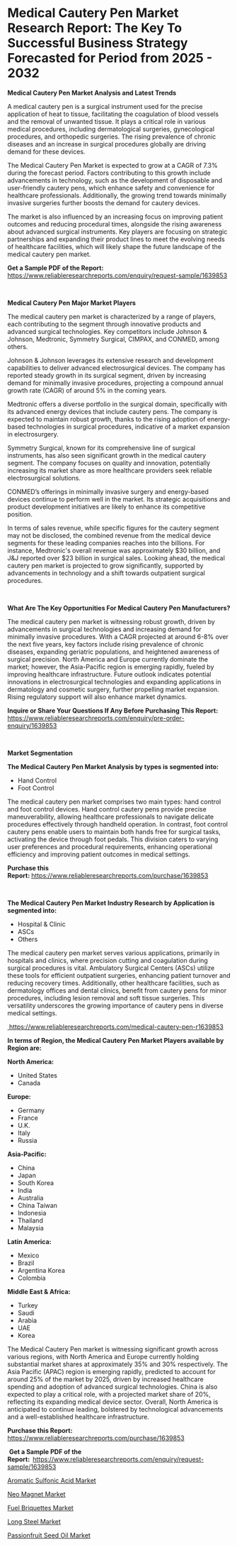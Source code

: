 <p><h1>Medical Cautery Pen Market Research Report: The Key To Successful Business Strategy Forecasted for Period from 2025 - 2032</h1></p><p><strong>Medical Cautery Pen Market Analysis and Latest Trends</strong></p>
<p><p>A medical cautery pen is a surgical instrument used for the precise application of heat to tissue, facilitating the coagulation of blood vessels and the removal of unwanted tissue. It plays a critical role in various medical procedures, including dermatological surgeries, gynecological procedures, and orthopedic surgeries. The rising prevalence of chronic diseases and an increase in surgical procedures globally are driving demand for these devices.</p><p>The Medical Cautery Pen Market is expected to grow at a CAGR of 7.3% during the forecast period. Factors contributing to this growth include advancements in technology, such as the development of disposable and user-friendly cautery pens, which enhance safety and convenience for healthcare professionals. Additionally, the growing trend towards minimally invasive surgeries further boosts the demand for cautery devices. </p><p>The market is also influenced by an increasing focus on improving patient outcomes and reducing procedural times, alongside the rising awareness about advanced surgical instruments. Key players are focusing on strategic partnerships and expanding their product lines to meet the evolving needs of healthcare facilities, which will likely shape the future landscape of the medical cautery pen market.</p></p>
<p><strong>Get a Sample PDF of the Report:&nbsp;</strong> <a href="https://www.reliableresearchreports.com/enquiry/request-sample/1639853?utm_campaign=13&utm_medium=2&utm_source=Github&utm_content=ia&utm_term=02042025&utm_id=medical-cautery-pen">https://www.reliableresearchreports.com/enquiry/request-sample/1639853</a></p>
<p>&nbsp;</p>
<p><strong>Medical Cautery Pen Major Market Players</strong></p>
<p><p>The medical cautery pen market is characterized by a range of players, each contributing to the segment through innovative products and advanced surgical technologies. Key competitors include Johnson & Johnson, Medtronic, Symmetry Surgical, CIMPAX, and CONMED, among others.</p><p>Johnson & Johnson leverages its extensive research and development capabilities to deliver advanced electrosurgical devices. The company has reported steady growth in its surgical segment, driven by increasing demand for minimally invasive procedures, projecting a compound annual growth rate (CAGR) of around 5% in the coming years.</p><p>Medtronic offers a diverse portfolio in the surgical domain, specifically with its advanced energy devices that include cautery pens. The company is expected to maintain robust growth, thanks to the rising adoption of energy-based technologies in surgical procedures, indicative of a market expansion in electrosurgery.</p><p>Symmetry Surgical, known for its comprehensive line of surgical instruments, has also seen significant growth in the medical cautery segment. The company focuses on quality and innovation, potentially increasing its market share as more healthcare providers seek reliable electrosurgical solutions.</p><p>CONMED’s offerings in minimally invasive surgery and energy-based devices continue to perform well in the market. Its strategic acquisitions and product development initiatives are likely to enhance its competitive position.</p><p>In terms of sales revenue, while specific figures for the cautery segment may not be disclosed, the combined revenue from the medical device segments for these leading companies reaches into the billions. For instance, Medtronic's overall revenue was approximately $30 billion, and J&J reported over $23 billion in surgical sales. Looking ahead, the medical cautery pen market is projected to grow significantly, supported by advancements in technology and a shift towards outpatient surgical procedures.</p></p>
<p>&nbsp;</p>
<p><strong>What Are The Key Opportunities For Medical Cautery Pen Manufacturers?</strong></p>
<p><p>The medical cautery pen market is witnessing robust growth, driven by advancements in surgical technologies and increasing demand for minimally invasive procedures. With a CAGR projected at around 6-8% over the next five years, key factors include rising prevalence of chronic diseases, expanding geriatric populations, and heightened awareness of surgical precision. North America and Europe currently dominate the market; however, the Asia-Pacific region is emerging rapidly, fueled by improving healthcare infrastructure. Future outlook indicates potential innovations in electrosurgical technologies and expanding applications in dermatology and cosmetic surgery, further propelling market expansion. Rising regulatory support will also enhance market dynamics.</p></p>
<p><strong>Inquire or Share Your Questions If Any Before Purchasing This Report:</strong> <a href="https://www.reliableresearchreports.com/enquiry/pre-order-enquiry/1639853?utm_campaign=13&utm_medium=2&utm_source=Github&utm_content=ia&utm_term=02042025&utm_id=medical-cautery-pen">https://www.reliableresearchreports.com/enquiry/pre-order-enquiry/1639853</a></p>
<p>&nbsp;</p>
<p><strong>Market Segmentation</strong></p>
<p><strong>The Medical Cautery Pen Market Analysis by types is segmented into:</strong></p>
<p><ul><li>Hand Control</li><li>Foot Control</li></ul></p>
<p><p>The medical cautery pen market comprises two main types: hand control and foot control devices. Hand control cautery pens provide precise maneuverability, allowing healthcare professionals to navigate delicate procedures effectively through handheld operation. In contrast, foot control cautery pens enable users to maintain both hands free for surgical tasks, activating the device through foot pedals. This division caters to varying user preferences and procedural requirements, enhancing operational efficiency and improving patient outcomes in medical settings.</p></p>
<p><strong>Purchase this Report:&nbsp;</strong><a href="https://www.reliableresearchreports.com/purchase/1639853?utm_campaign=13&utm_medium=2&utm_source=Github&utm_content=ia&utm_term=02042025&utm_id=medical-cautery-pen">https://www.reliableresearchreports.com/purchase/1639853</a></p>
<p>&nbsp;</p>
<p><strong>The Medical Cautery Pen Market Industry Research by Application is segmented into:</strong></p>
<p><ul><li>Hospital & Clinic</li><li>ASCs</li><li>Others</li></ul></p>
<p><p>The medical cautery pen market serves various applications, primarily in hospitals and clinics, where precision cutting and coagulation during surgical procedures is vital. Ambulatory Surgical Centers (ASCs) utilize these tools for efficient outpatient surgeries, enhancing patient turnover and reducing recovery times. Additionally, other healthcare facilities, such as dermatology offices and dental clinics, benefit from cautery pens for minor procedures, including lesion removal and soft tissue surgeries. This versatility underscores the growing importance of cautery pens in diverse medical settings.</p></p>
<p><a href="https://www.reliableresearchreports.com/medical-cautery-pen-r1639853?utm_campaign=13&utm_medium=2&utm_source=Github&utm_content=ia&utm_term=02042025&utm_id=medical-cautery-pen">&nbsp;https://www.reliableresearchreports.com/medical-cautery-pen-r1639853</a></p>
<p><strong>In terms of Region, the Medical Cautery Pen Market Players available by Region are:</strong></p>
<p>
    <p> <strong> North America: </strong>
        <ul>
            <li>United States</li>
            <li>Canada</li>
        </ul>
        </p> 
    <p> <strong> Europe: </strong>
        <ul>
            <li>Germany</li>
            <li>France</li>
            <li>U.K.</li>
            <li>Italy</li>
            <li>Russia</li>
        </ul>
        </p> 
    <p> <strong> Asia-Pacific: </strong>
        <ul>
            <li>China</li>
            <li>Japan</li>
            <li>South Korea</li>
            <li>India</li>
            <li>Australia</li>
            <li>China Taiwan</li>
            <li>Indonesia</li>
            <li>Thailand</li>
            <li>Malaysia</li>
        </ul>
        </p> 
    <p> <strong> Latin America: </strong>
        <ul>
            <li>Mexico</li>
            <li>Brazil</li>
            <li>Argentina Korea</li>
            <li>Colombia</li>
        </ul>
        </p> 
    <p> <strong> Middle East & Africa: </strong>
        <ul>
            <li>Turkey</li>
            <li>Saudi</li>
            <li>Arabia</li>
            <li>UAE</li>
            <li>Korea</li>
        </ul>
    </p>
    </p>
<p><p>The Medical Cautery Pen market is witnessing significant growth across various regions, with North America and Europe currently holding substantial market shares at approximately 35% and 30% respectively. The Asia Pacific (APAC) region is emerging rapidly, predicted to account for around 25% of the market by 2025, driven by increased healthcare spending and adoption of advanced surgical technologies. China is also expected to play a critical role, with a projected market share of 20%, reflecting its expanding medical device sector. Overall, North America is anticipated to continue leading, bolstered by technological advancements and a well-established healthcare infrastructure.</p></p>
<p><strong>Purchase this Report: </strong><a href="https://www.reliableresearchreports.com/purchase/1639853?utm_campaign=13&utm_medium=2&utm_source=Github&utm_content=ia&utm_term=02042025&utm_id=medical-cautery-pen">https://www.reliableresearchreports.com/purchase/1639853</a></p>
<p>&nbsp;<strong>Get a Sample PDF of the Report:&nbsp;&nbsp;</strong><a href="https://www.reliableresearchreports.com/enquiry/request-sample/1639853?utm_campaign=13&utm_medium=2&utm_source=Github&utm_content=ia&utm_term=02042025&utm_id=medical-cautery-pen">https://www.reliableresearchreports.com/enquiry/request-sample/1639853</a></p>
<p><strong></strong></p>
<p><p><a href="https://github.com/zhininzacher/Market-Research-Report-List-1/blob/main/aromatic-sulfonic-acid-market.md?utm_campaign=13&utm_medium=2&utm_source=Github&utm_content=ia&utm_term=02042025&utm_id=medical-cautery-pen">Aromatic Sulfonic Acid Market</a></p><p><a href="https://github.com/donsonjupa/Market-Research-Report-List-1/blob/main/neo-magnet-market.md?utm_campaign=13&utm_medium=2&utm_source=Github&utm_content=ia&utm_term=02042025&utm_id=medical-cautery-pen">Neo Magnet Market</a></p><p><a href="https://github.com/welidaeisya/Market-Research-Report-List-1/blob/main/fuel-briquettes-market.md?utm_campaign=13&utm_medium=2&utm_source=Github&utm_content=ia&utm_term=02042025&utm_id=medical-cautery-pen">Fuel Briquettes Market</a></p><p><a href="https://github.com/sgroitrieu7f/Market-Research-Report-List-1/blob/main/long-steel-market.md?utm_campaign=13&utm_medium=2&utm_source=Github&utm_content=ia&utm_term=02042025&utm_id=medical-cautery-pen">Long Steel Market</a></p><p><a href="https://github.com/roehrtizonov/Market-Research-Report-List-1/blob/main/passionfruit-seed-oil-market.md?utm_campaign=13&utm_medium=2&utm_source=Github&utm_content=ia&utm_term=02042025&utm_id=medical-cautery-pen">Passionfruit Seed Oil Market</a></p></p>